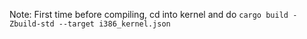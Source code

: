 Note:
First time before compiling, cd into kernel and do
``cargo build -Zbuild-std --target i386_kernel.json``